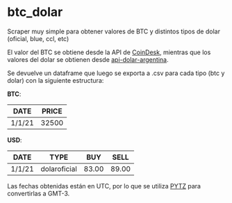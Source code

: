 # btc_dolar
Scraper muy simple para obtener valores de BTC y distintos tipos de dolar (oficial, blue, ccl, etc)

El valor del BTC se obtiene desde la API de [CoinDesk](https://github.com/Castrogiovanni20/api-dolar-argentina), mientras que los valores del dolar se obtienen desde [api-dolar-argentina](https://github.com/Castrogiovanni20/api-dolar-argentina).

Se devuelve un dataframe que luego se exporta a .csv para cada tipo (btc y dolar) con la siguiente estructura:

**BTC**:

| DATE | PRICE |
| ----------- | ----------- |
| 1/1/21 | 32500 |

**USD**:

| DATE | TYPE | BUY | SELL |
| ----------- | ----------- | ----------- | ----------- |
| 1/1/21 | dolaroficial | 83.00 | 89.00 |

Las fechas obtenidas están en UTC, por lo que se utiliza [PYTZ](https://pypi.org/project/pytz/) para convertirlas a GMT-3.
